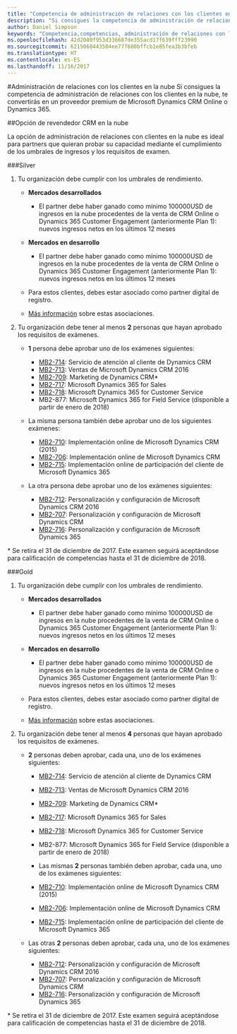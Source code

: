 ```yaml
---
title: "Competencia de administración de relaciones con los clientes en la nube"
description: "Si consigues la competencia de administración de relaciones con los clientes en la nube, te convertirás en un proveedor premium de Microsoft Dynamics CRM Online o Dynamics 365."
author: Daniel Simpson
keywords: "Competencia,competencias, administración de relaciones con los clientes en la nube"
ms.openlocfilehash: 42d2080f953d336687de355acd17f639fff23990
ms.sourcegitcommit: 6215068443504ee777880bffcb1e85fea3b3bfeb
ms.translationtype: HT
ms.contentlocale: es-ES
ms.lasthandoff: 11/16/2017
---
```

#<a name="cloud-customer-relationship-management"></a>Administración de relaciones con los clientes en la nube
Si consigues la competencia de administración de relaciones con los clientes en la nube, te convertirás en un proveedor premium de Microsoft Dynamics CRM Online o Dynamics 365.

##<a name="cloud-crm-reseller-option"></a>Opción de revendedor CRM en la nube

La opción de administración de relaciones con clientes en la nube es ideal para partners que quieran probar su capacidad mediante el cumplimiento de los umbrales de ingresos y los requisitos de examen. 

###<a name="silver"></a>Silver

1. Tu organización debe cumplir con los umbrales de rendimiento.

    - **Mercados desarrollados**
        - El partner debe haber ganado como mínimo 100000USD de ingresos en la nube procedentes de la venta de CRM Online o Dynamics 365 Customer Engagement (anteriormente Plan 1): nuevos ingresos netos en los últimos 12 meses

    - **Mercados en desarrollo**
        - El partner debe haber ganado como mínimo 100000USD de ingresos en la nube procedentes de la venta de CRM Online o Dynamics 365 Customer Engagement (anteriormente Plan 1): nuevos ingresos netos en los últimos 12 meses

    - Para estos clientes, debes estar asociado como partner digital de registro.
    - [Más información](https://partner.microsoft.com/en-us/membership/digital-partner-of-record) sobre estas asociaciones.  
  
2. Tu organización debe tener al menos **2** personas que hayan aprobado los requisitos de exámenes.

    - **1** persona debe aprobar uno de los exámenes siguientes:
        - [MB2-714](https://www.microsoft.com/en-us/learning/exam-mb2-714.aspx): Servicio de atención al cliente de Dynamics CRM
        - [MB2-713](https://www.microsoft.com/en-us/learning/exam-mb2-713.aspx): Ventas de Microsoft Dynamics CRM 2016
        - [MB2-709](https://www.microsoft.com/en-us/learning/exam-mb2-709.aspx): Marketing de Dynamics CRM* 
        - [MB2-717](https://www.microsoft.com/en-us/learning/exam-mb2-717.aspx): Microsoft Dynamics 365 for Sales
        - [MB2-718](https://www.microsoft.com/en-us/learning/exam-mb2-718.aspx): Microsoft Dynamics 365 for Customer Service
        - MB2-877: Microsoft Dynamics 365 for Field Service (disponible a partir de enero de 2018)

    - La misma persona también debe aprobar uno de los siguientes exámenes:
        - [MB2-710](https://www.microsoft.com/en-us/learning/exam-mb2-710.aspx): Implementación online de Microsoft Dynamics CRM (2015)
        - [MB2-706](https://www.microsoft.com/en-us/learning/exam-mb2-706.aspx): Implementación online de Microsoft Dynamics CRM
        - [MB2-715](https://www.microsoft.com/en-us/learning/exam-mb2-715.aspx): Implementación online de participación del cliente de Microsoft Dynamics 365
        
    - La otra persona debe aprobar uno de los exámenes siguientes:
        - [MB2-712](https://www.microsoft.com/en-us/learning/exam-mb2-712.aspx): Personalización y configuración de Microsoft Dynamics CRM 2016
        - [MB2-707](https://www.microsoft.com/en-us/learning/exam-mb2-707.aspx): Personalización y configuración de Microsoft Dynamics CRM
        - [MB2-716](https://www.microsoft.com/en-us/learning/exam-mb2-716.aspx): Personalización y configuración de Microsoft Dynamics 365

\* Se retira el 31 de diciembre de 2017. Este examen seguirá aceptándose para calificación de competencias hasta el 31 de diciembre de 2018. 

###<a name="gold"></a>Gold

1. Tu organización debe cumplir con los umbrales de rendimiento.

    - **Mercados desarrollados**
    
        - El partner debe haber ganado como mínimo 100000USD de ingresos en la nube procedentes de la venta de CRM Online o Dynamics 365 Customer Engagement (anteriormente Plan 1): nuevos ingresos netos en los últimos 12 meses
     
    - **Mercados en desarrollo**

        - El partner debe haber ganado como mínimo 100000USD de ingresos en la nube procedentes de la venta de CRM Online o Dynamics 365 Customer Engagement (anteriormente Plan 1): nuevos ingresos netos en los últimos 12 meses

    - Para estos clientes, debes estar asociado como partner digital de registro.
    - [Más información](https://partner.microsoft.com/en-us/membership/digital-partner-of-record) sobre estas asociaciones.  


2. Tu organización debe tener al menos **4** personas que hayan aprobado los requisitos de exámenes.

    - **2** personas deben aprobar, cada una, uno de los exámenes siguientes:
        - [MB2-714](https://www.microsoft.com/en-us/learning/exam-mb2-714.aspx): Servicio de atención al cliente de Dynamics CRM
        - [MB2-713](https://www.microsoft.com/en-us/learning/exam-mb2-713.aspx): Ventas de Microsoft Dynamics CRM 2016
        - [MB2-709](https://www.microsoft.com/en-us/learning/exam-mb2-709.aspx): Marketing de Dynamics CRM* 
        - [MB2-717](https://www.microsoft.com/en-us/learning/exam-mb2-717.aspx): Microsoft Dynamics 365 for Sales
        - [MB2-718](https://www.microsoft.com/en-us/learning/exam-mb2-718.aspx): Microsoft Dynamics 365 for Customer Service
        - MB2-877: Microsoft Dynamics 365 for Field Service (disponible a partir de enero de 2018)
        
        - Las mismas **2** personas también deben aprobar, cada una, uno de los exámenes siguientes:
        - [MB2-710](https://www.microsoft.com/en-us/learning/exam-mb2-710.aspx): Implementación online de Microsoft Dynamics CRM (2015)
        - [MB2-706](https://www.microsoft.com/en-us/learning/exam-mb2-706.aspx): Implementación online de Microsoft Dynamics CRM
        - [MB2-715](https://www.microsoft.com/en-us/learning/exam-mb2-715.aspx): Implementación online de participación del cliente de Microsoft Dynamics 365

    - Las otras **2** personas deben aprobar, cada una, uno de los exámenes siguientes:
        - [MB2-712](https://www.microsoft.com/en-us/learning/exam-mb2-712.aspx): Personalización y configuración de Microsoft Dynamics CRM 2016
        - [MB2-707](https://www.microsoft.com/en-us/learning/exam-mb2-707.aspx): Personalización y configuración de Microsoft Dynamics CRM
        - [MB2-716](https://www.microsoft.com/en-us/learning/exam-mb2-716.aspx): Personalización y configuración de Microsoft Dynamics 365

\* Se retira el 31 de diciembre de 2017. Este examen seguirá aceptándose para calificación de competencias hasta el 31 de diciembre de 2018. 
